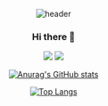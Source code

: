 <div align=center>
  
  ![header](https://capsule-render.vercel.app/api?type=waving)
  
### Hi there 👋

<img src="https://img.shields.io/badge/HTML5-E34F26?style=flat&logo=HTML5&logoColor=white"/> <img src="https://img.shields.io/badge/CSS3-1572B6?style=flat&logo=CSS3&logoColor=white"/>
  
[![Anurag's GitHub stats](https://github-readme-stats.vercel.app/api?username=eunq99&show_icons=true&theme=dracula)](https://github.com/eunq99/github-readme-stats)
  
  
[![Top Langs](https://github-readme-stats.vercel.app/api/top-langs/?username=eunq99&layout=compact&theme=dracula)](https://github.com/eunq99/github-readme-stats)

</div>

